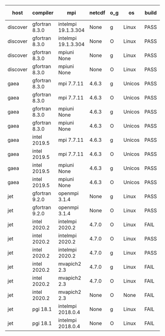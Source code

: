 

| host     | compiler                              | mpi                      | netcdf        | o_g        | os       | build       | u_pass          | u_fail          | s_pass            | s_fail            | e_pass             | e_fail             | nuopc_pass       | nuopc_fail       | artifacts link          |
|----------|---------------------------------------|--------------------------|---------------|------------|----------|-------------|-----------------|-----------------|-------------------|-------------------|--------------------|--------------------|------------------|------------------|-------------------------|
| discover | gfortran 8.3.0 | intelmpi 19.1.3.304  | None  | g | Linux | PASS | None | None | None | None | None | None | None | None | <a href="https://github.com/esmf-org/esmf-test-artifacts/tree/31950b0f59c3daa1021adf916af3bc60278026fe/develop/gfortran/8.3.0/g/intelmpi/19.1.3.304" target="_blank">31950b0</a> | 
| discover | gfortran 8.3.0 | intelmpi 19.1.3.304  | None  | O | Linux | PASS | None | None | None | None | None | None | None | None | <a href="https://github.com/esmf-org/esmf-test-artifacts/tree/eeb4edf683214cb3944168fc4b637adece12ac6f/develop/gfortran/8.3.0/O/intelmpi/19.1.3.304" target="_blank">eeb4edf</a> | 
| discover | gfortran 8.3.0 | mpiuni None  | None  | g | Linux | PASS | None | None | None | None | None | None | None | None | <a href="https://github.com/esmf-org/esmf-test-artifacts/tree/7adc82b923b027248b967f59b6fb5b2456064496/develop/gfortran/8.3.0/g/mpiuni/None" target="_blank">7adc82b</a> | 
| discover | gfortran 8.3.0 | mpiuni None  | None  | O | Linux | PASS | None | None | None | None | None | None | None | None | <a href="https://github.com/esmf-org/esmf-test-artifacts/tree/5d88aa3057a2d5a95d682775bec00a1ab720c549/develop/gfortran/8.3.0/O/mpiuni/None" target="_blank">5d88aa3</a> | 
| gaea | gfortran 8.3.0 | mpi 7.7.11  | 4.6.3  | g | Unicos | PASS | None | None | None | None | None | None | None | None | <a href="https://github.com/esmf-org/esmf-test-artifacts/tree/c8720738457301944595c1ee635f60336898d229/develop/gfortran/8.3.0/g/mpi/7.7.11" target="_blank">c872073</a> | 
| gaea | gfortran 8.3.0 | mpi 7.7.11  | 4.6.3  | O | Unicos | PASS | None | None | None | None | None | None | None | None | <a href="https://github.com/esmf-org/esmf-test-artifacts/tree/c61aaffdb7dcc38a1b216055730eac0ac5df6ef0/develop/gfortran/8.3.0/O/mpi/7.7.11" target="_blank">c61aaff</a> | 
| gaea | gfortran 8.3.0 | mpiuni None  | 4.6.3  | g | Unicos | PASS | None | None | None | None | None | None | None | None | <a href="https://github.com/esmf-org/esmf-test-artifacts/tree/a3eadf2fc705f07ab7110ee202b8aec00cdb88fc/develop/gfortran/8.3.0/g/mpiuni/None" target="_blank">a3eadf2</a> | 
| gaea | gfortran 8.3.0 | mpiuni None  | 4.6.3  | O | Unicos | PASS | None | None | None | None | None | None | None | None | <a href="https://github.com/esmf-org/esmf-test-artifacts/tree/153a6581c9ba227f0d84883cbc22fda6bda66418/develop/gfortran/8.3.0/O/mpiuni/None" target="_blank">153a658</a> | 
| gaea | intel 2019.5 | mpi 7.7.11  | 4.6.3  | g | Unicos | PASS | None | None | None | None | None | None | None | None | <a href="https://github.com/esmf-org/esmf-test-artifacts/tree/fc506709438de5bca6b8fe63422d0e65def5d74d/develop/intel/2019.5/g/mpi/7.7.11" target="_blank">fc50670</a> | 
| gaea | intel 2019.5 | mpi 7.7.11  | 4.6.3  | O | Unicos | PASS | None | None | None | None | None | None | None | None | <a href="https://github.com/esmf-org/esmf-test-artifacts/tree/2ef25f20f801718ca94e1a95007d91c4905f1203/develop/intel/2019.5/O/mpi/7.7.11" target="_blank">2ef25f2</a> | 
| gaea | intel 2019.5 | mpiuni None  | 4.6.3  | g | Unicos | PASS | None | None | None | None | None | None | None | None | <a href="https://github.com/esmf-org/esmf-test-artifacts/tree/c955885a6e1e4139b88884ae72bc1907bf2f1f28/develop/intel/2019.5/g/mpiuni/None" target="_blank">c955885</a> | 
| gaea | intel 2019.5 | mpiuni None  | 4.6.3  | O | Unicos | PASS | None | None | None | None | None | None | None | None | <a href="https://github.com/esmf-org/esmf-test-artifacts/tree/ae6249d2a0c8828283dbed5c89ed628643b372d2/develop/intel/2019.5/O/mpiuni/None" target="_blank">ae6249d</a> | 
| jet | gfortran 9.2.0 | openmpi 3.1.4  | None  | g | Linux | PASS | 13873 | 0 | 49 | 0 | 80 | 0 | 52 | 0 | <a href="https://github.com/esmf-org/esmf-test-artifacts/tree/f4a525f06288774c8b67032a4e22695df574bcc2/develop/gfortran/9.2.0/g/openmpi/3.1.4" target="_blank">f4a525f</a> | 
| jet | gfortran 9.2.0 | openmpi 3.1.4  | None  | O | Linux | PASS | 13873 | 0 | 49 | 0 | 80 | 0 | 52 | 0 | <a href="https://github.com/esmf-org/esmf-test-artifacts/tree/b9531691af453f4256ef050beb89f945e4852553/develop/gfortran/9.2.0/O/openmpi/3.1.4" target="_blank">b953169</a> | 
| jet | intel 2020.2 | intelmpi 2020.2  | 4.7.0  | O | Linux | FAIL | None | None | None | None | None | None | None | None | <a href="https://github.com/esmf-org/esmf-test-artifacts/tree/4d1d1443050b8961c8537de982c17136da418043/develop/intel/2020.2/O/intelmpi/2020.2" target="_blank">4d1d144</a> | 
| jet | intel 2020.2 | intelmpi 2020.2  | 4.7.0  | O | Linux | PASS | 13873 | 0 | 49 | 0 | 80 | 0 | 52 | 0 | <a href="https://github.com/esmf-org/esmf-test-artifacts/tree/4d1d1443050b8961c8537de982c17136da418043/develop/intel/2020.2/O/intelmpi/2020.2" target="_blank">4d1d144</a> | 
| jet | intel 2020.2 | intelmpi 2020.2  | 4.7.0  | g | Linux | PASS | 13873 | 0 | 49 | 0 | 80 | 0 | 52 | 0 | <a href="https://github.com/esmf-org/esmf-test-artifacts/tree/712626a8c25966e754126dc949cccd0f8d9f44eb/develop/intel/2020.2/g/intelmpi/2020.2" target="_blank">712626a</a> | 
| jet | intel 2020.2 | mvapich2 2.3  | 4.7.0  | g | Linux | FAIL | None | None | None | None | None | None | None | None | <a href="https://github.com/esmf-org/esmf-test-artifacts/tree/0e53063c7b930e619afefab755201ce622c39144/develop/intel/2020.2/g/mvapich2/2.3" target="_blank">0e53063</a> | 
| jet | intel 2020.2 | mvapich2 2.3  | 4.7.0  | O | Linux | FAIL | None | None | None | None | None | None | None | None | <a href="https://github.com/esmf-org/esmf-test-artifacts/tree/e911ce3e695c996c8d37127efc091caf0f7458c4/develop/intel/2020.2/O/mvapich2/2.3" target="_blank">e911ce3</a> | 
| jet | intel 2020.2 | mvapich2 2.3  | None  | O | None | FAIL | None | None | None | None | None | None | None | None | <a href="https://github.com/esmf-org/esmf-test-artifacts/tree/40fb22accdb97c6a239f367f7d0477f26f4b12ac/develop/intel/2020.2/O/mvapich2/2.3" target="_blank">40fb22a</a> | 
| jet | pgi 18.1 | intelmpi 2018.0.4  | None  | g | Linux | FAIL | None | None | None | None | None | None | None | None | <a href="https://github.com/esmf-org/esmf-test-artifacts/tree/5941b5ee6046f75884fab7028600a0186254bfa7/develop/pgi/18.1/g/intelmpi/2018.0.4" target="_blank">5941b5e</a> | 
| jet | pgi 18.1 | intelmpi 2018.0.4  | None  | O | Linux | FAIL | None | None | None | None | None | None | None | None | <a href="https://github.com/esmf-org/esmf-test-artifacts/tree/0ecf1d43b8e003d62659c0b2e8b732eb027d008a/develop/pgi/18.1/O/intelmpi/2018.0.4" target="_blank">0ecf1d4</a> | 
